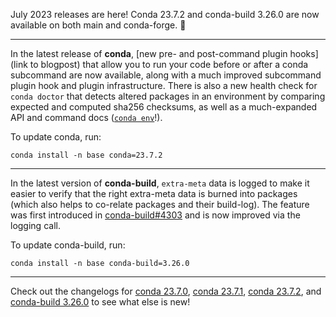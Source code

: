 July 2023 releases are here! Conda 23.7.2 and conda-build 3.26.0 are now available on both main and conda-forge. 🎊

* * *

In the latest release of **conda**, [new pre- and post-command plugin hooks](link to blogpost) that allow you to run your code before or after a conda subcommand are now available, along with a much improved subcommand plugin hook and plugin infrastructure. There is also a new health check for `conda doctor` that detects altered packages in an environment by comparing expected and computed sha256 checksums, as well as a much-expanded API and command docs ([`conda env`](https://docs.conda.io/projects/conda/en/23.7.x/commands/env/index.html)!).

To update conda, run:

```
conda install -n base conda=23.7.2
```

* * *

In the latest version of **conda-build**, `extra-meta` data is logged to make it easier to verify that the right extra-meta data is burned into packages (which also helps to co-relate packages and their build-log). The feature was first introduced in [conda-build#4303](https://github.com/conda/conda-build/pull/4303) and is now improved via the logging call.

To update conda-build, run:

```
conda install -n base conda-build=3.26.0
```

* * *

Check out the changelogs for [conda 23.7.0](https://github.com/conda/conda/releases/tag/23.7.0), [conda 23.7.1](https://github.com/conda/conda/releases/tag/23.7.1), [conda 23.7.2](https://github.com/conda/conda/releases/tag/23.7.2), and [conda-build 3.26.0](https://github.com/conda/conda-build/releases/tag/3.26.0) to see what else is new!
